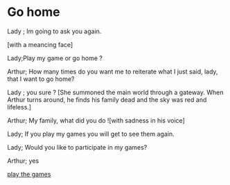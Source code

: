 # Go home
Lady ; Im going to ask you again.

[with a meancing face]

Lady;Play my game or go home ?

Arthur; How many times do you want me to reiterate what I just said, lady, that I want to go home?

Lady ; you sure ?
[She summoned the main world through a gateway. When Arthur turns around, he finds his family dead and the sky was red and lifeless.]

Arthur; My family, what did you do ![with sadness in his voice]

Lady; If you play my games you will get to see them again.

Lady; Would you like to participate in my games?

Arthur; yes

[play the games](Play-the-games.md)


